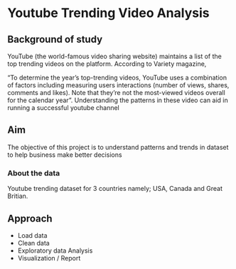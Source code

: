 # Youtube Trending Video Analysis

## Background of study
YouTube (the world-famous video sharing website) maintains a list of the top trending videos on the platform. According to Variety magazine,

“To determine the year’s top-trending videos, YouTube uses a combination of factors including measuring users interactions (number of views, shares, comments and likes). Note that they’re not the most-viewed videos overall for the calendar year”. Understanding the patterns in these video can aid in running a successful youtube channel
## Aim
The objective of this project is to understand patterns and trends in dataset to help business make better decisions

### About the data
Youtube trending dataset for 3 countries namely; USA, Canada and Great Britian.

## Approach
- Load data
- Clean data
- Exploratory data Analysis
- Visualization / Report
